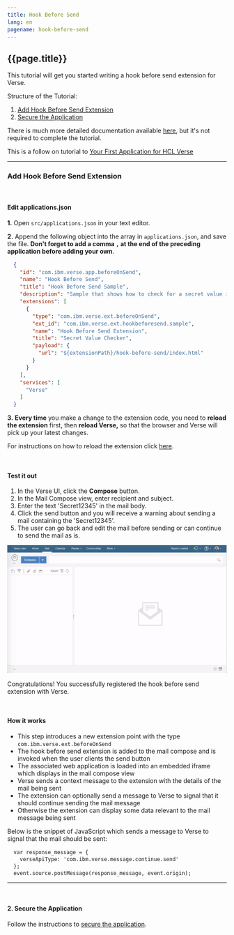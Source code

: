 ```yaml
---
title: Hook Before Send
lang: en
pagename: hook-before-send
---
```


## {{page.title}}

This tutorial will get you started writing a hook before send extension for Verse.

Structure of the Tutorial:

1. [Add Hook Before Send Extension](#add-hook-before-send-extension)
2. [Secure the Application](#secure-the-application)

There is much more detailed documentation available [here](../developers), but it's not required to complete the tutorial.

This is a follow on tutorial to [Your First Application for HCL Verse](../developers/#how-to-install)

---

### Add Hook Before Send Extension

&nbsp;
&nbsp;

#### Edit applications.json
__1.__ Open `src/applications.json` in your text editor.

__2.__ Append the following object into the array in `applications.json`, and save the file. __Don't forget to add a comma `,` at the end of the preceding application before adding your own__.

```json
  {
    "id": "com.ibm.verse.app.beforeOnSend",
    "name": "Hook Before Send",
    "title": "Hook Before Send Sample",
    "description": "Sample that shows how to check for a secret value in mail being sent",
    "extensions": [
      {
        "type": "com.ibm.verse.ext.beforeOnSend",
        "ext_id": "com.ibm.verse.ext.hookbeforesend.sample",
        "name": "Hook Before Send Extension",
        "title": "Secret Value Checker",
        "payload": {
          "url": "${extensionPath}/hook-before-send/index.html"
        }
      }
    ],
    "services": [
      "Verse"
    ]
  }
```

__3.__ __Every time__ you make a change to the extension code, you need to __reload the extension__ first, then __reload Verse,__ so that the browser and Verse will pick up your latest changes.

For instructions on how to reload the extension click [here](../developers/#installing-to-chrome).

&nbsp;
&nbsp;

#### Test it out
1. In the Verse UI, click the __Compose__ button.
2. In the Mail Compose view, enter recipient and subject.
3. Enter the text 'Secret12345' in the mail body.
4. Click the send button and you will receive a warning about sending a mail containing the 'Secret12345'.
5. The user can go back and edit the mail before sending or can continue to send the mail as is.

![Hook Before Send](gifs/hook_before_send.gif)

Congratulations! You successfully registered the hook before send extension with Verse.

&nbsp;
&nbsp;

#### How it works

* This step introduces a new extension point with the type `com.ibm.verse.ext.beforeOnSend`
* The hook before send extension is added to the mail compose and is invoked when the user clients the send button
* The associated web application is loaded into an embedded iframe which displays in the mail compose view
* Verse sends a context message to the extension with the details of the mail being sent
* The extension can optionally send a message to Verse to signal that it should continue sending the mail message
* Otherwise the extension can display some data relevant to the mail message being sent


Below is the snippet of JavaScript which sends a message to Verse to signal that the mail should be sent:

```
  var response_message = {
    verseApiType: 'com.ibm.verse.message.continue.send'
  };
  event.source.postMessage(response_message, event.origin);
```

---

&nbsp;
&nbsp;

#### 2. Secure the Application

Follow the instructions to [secure the application](../developers/#secure-the-application).